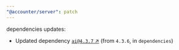 ```yaml
---
"@accounter/server": patch
---
```

dependencies updates:
  - Updated dependency [`ai@4.3.7` ↗︎](https://www.npmjs.com/package/ai/v/4.3.7) (from `4.3.6`, in `dependencies`)
